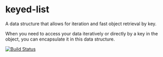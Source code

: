 # keyed-list
A data structure that allows for iteration and fast object retrieval by key.

When you need to access your data iteratively or directly by a key in the object, you can encapsulate it in this data structure.

[![Build Status](https://travis-ci.org/rebeccapeltz/keyed-list.svg?branch=master)](https://travis-ci.org/rebeccapeltz/keyed-list)
